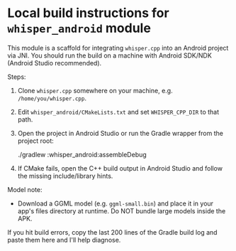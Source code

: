 Local build instructions for `whisper_android` module
=====================================================

This module is a scaffold for integrating `whisper.cpp` into an Android project via JNI. You should run the build on a machine with Android SDK/NDK (Android Studio recommended).

Steps:
1. Clone `whisper.cpp` somewhere on your machine, e.g. `/home/you/whisper.cpp`.
2. Edit `whisper_android/CMakeLists.txt` and set `WHISPER_CPP_DIR` to that path.
3. Open the project in Android Studio or run the Gradle wrapper from the project root:

   ./gradlew :whisper_android:assembleDebug

4. If CMake fails, open the C++ build output in Android Studio and follow the missing include/library hints.

Model note:
- Download a GGML model (e.g. `ggml-small.bin`) and place it in your app's files directory at runtime. Do NOT bundle large models inside the APK.

If you hit build errors, copy the last 200 lines of the Gradle build log and paste them here and I'll help diagnose.
